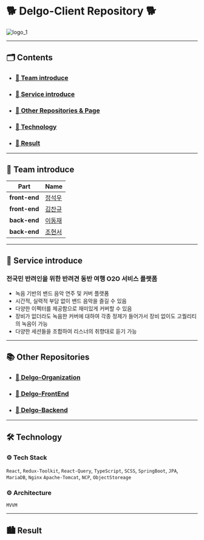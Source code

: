 # <b>🐕 Delgo-Client Repository 🐕</b>
![logo_1](https://user-images.githubusercontent.com/54196723/185036077-7ec238dd-88f6-4c82-adc9-89eaca0b3c2c.png)

<hr>

## <b> 🗂️ Contents </b>

-   ### <b> <a href="#0"> 🐶 Team introduce </a> </b>
-   ### <b> <a href="#0.5"> 🐶 Service introduce </a> </b>
-   ### <b> <a href="#1"> 🐶 Other Repositories & Page </a> </b>
-   ### <b> <a href="#2"> 🐶 Technology </a> </b>
-   ### <b> <a href="#3"> 🐶 Result </a> </b>

<hr>

<h2 id="0.5">
    <b>💁 Team  introduce </b>
</h2>

| Part                 | Name                                                |
| -------------------- | --------------------------------------------------- |
| **front-end**        | <a href="https://github.com/wjdtjrdn1234">정석우</a> |
| **front-end**        | <a href="https://github.com/ckrb63">김찬규</a> |
| **back-end**         | <a href="https://github.com/Gupuroom">이동재 </a>      |
| **back-end**         | <a href="https://github.com/danpung2">조현서 </a>     |

<hr>

<h2 id="0.5">
    <b>💁 Service introduce</b>
</h2>

### 전국민 반려인을 위한 반려견 동반 여행 O2O 서비스 플랫폼

-   녹음 기반의 밴드 음악 연주 및 커버 플랫폼
-   시간적, 실력적 부담 없이 밴드 음악을 즐길 수 있음
-   다양한 이펙터를 제공함으로 재미있게 커버할 수 있음
-   장비가 없더라도 녹음한 커버에 대하여 각종 정제가 들어가서 장비 없이도 고퀄리티의 녹음이 가능
-   다양한 세션들을 조합하여 리스너의 취향대로 듣기 가능

<hr>

<h2 id="1">
<b>📚 Other Repositories</b>
</h2>

-   ### <b> <a href="https://github.com/Team-Delgo"> 🐶 Delgo-Organization </a> </b>
-   ### <b> <a href="https://github.com/Team-Delgo/DelgoClient" > 🐶 Delgo-FrontEnd </a> </b>
-   ### <b> <a href="https://github.com/Team-Delgo/DelgoServer" > 🐶 Delgo-Backend </a> </b>

<hr>

<h2 id="2">🛠 Technology</h2>

### ⚙️ Tech Stack

`React`, `Redux-Toolkit`, `React-Query`, `TypeScript`, `SCSS`, `SpringBoot`, `JPA`, `MariaDB`, `Nginx` `Apache-Tomcat`, `NCP`, `ObjectStoreage`

### ⚙️ Architecture

`MVVM`

<hr>

<h2 id="3">🏙 Result</h2>
